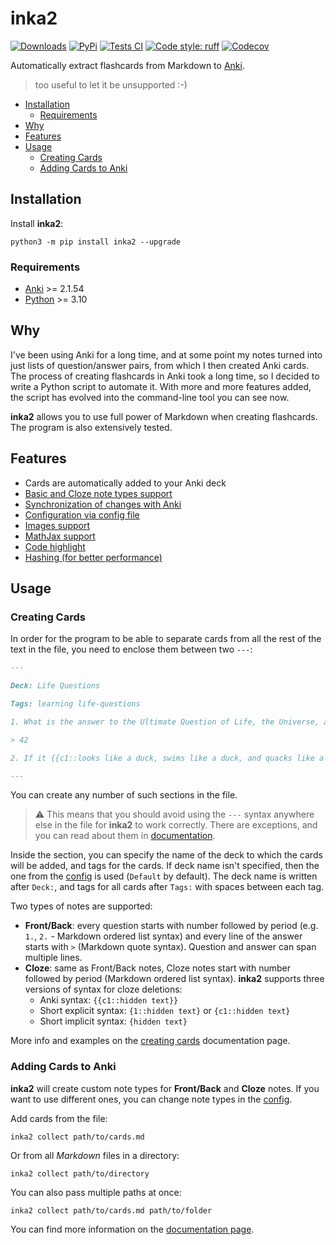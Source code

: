 # inka2

[![Downloads](https://static.pepy.tech/badge/inka2)](https://pepy.tech/project/inka2)
[![PyPi](https://img.shields.io/pypi/v/inka2)](https://pypi.org/project/inka2)
[![Tests CI](https://img.shields.io/github/actions/workflow/status/sysid/inka2/test.yml?branch=main)](https://github.com/sysid/inka2/actions/workflows/test.yml)
[![Code style: ruff](https://img.shields.io/badge/code%20style-black-000000.svg)](https://github.com/astral-sh/ruff)
[![Codecov](https://codecov.io/gh/sysid/inka2/branch/main/graph/badge.svg?token=8IL9MN4FK5)](https://codecov.io/gh/sysid/inka2)

Automatically extract flashcards from Markdown to [Anki](https://apps.ankiweb.net/).
> too useful to let it be unsupported :-)

- [Installation](#installation)
    - [Requirements](#requirements)
- [Why](#why)
- [Features](#features)
- [Usage](#usage)
    - [Creating Cards](#creating-cards)
    - [Adding Cards to Anki](#adding-cards-to-anki)

## Installation

Install **inka2**:

```shell
python3 -m pip install inka2 --upgrade
```

### Requirements

- [Anki](https://apps.ankiweb.net/) >= 2.1.54
- [Python](https://www.python.org/) >= 3.10

## Why

I've been using Anki for a long time, and at some point my notes turned into just lists of question/answer pairs, from
which I then created Anki cards. The process of creating flashcards in Anki took a long time, so I decided to write a
Python script to automate it. With more and more features added, the script has evolved into the command-line tool you
can see now.

**inka2** allows you to use full power of Markdown when creating flashcards. The program is also extensively tested.

## Features

- Cards are automatically added to your Anki deck
- [Basic and Cloze note types support](https://github.com/sysid/inka2/wiki/Creating-cards#frontback-notes)
- [Synchronization of changes with Anki](https://github.com/sysid/inka2/wiki/Synchronization-with-Anki)
- [Configuration via config file](https://github.com/sysid/inka2/wiki/Config)
- [Images support](https://github.com/sysid/inka2/wiki/Creating-cards#images)
- [MathJax support](https://github.com/sysid/inka2/wiki/Mathjax)
- [Code highlight](https://github.com/sysid/inka2/wiki/Code-highlight)
- [Hashing (for better performance)](https://github.com/sysid/inka2/wiki/Hashing)

## Usage

### Creating Cards

In order for the program to be able to separate cards from all the rest of the text in the file, you need to enclose
them between two `---`:

```markdown
---

Deck: Life Questions

Tags: learning life-questions

1. What is the answer to the Ultimate Question of Life, the Universe, and Everything?

> 42

2. If it {{c1::looks like a duck, swims like a duck, and quacks like a duck}}, then it is a {{c2::duck}}.

---
```

You can create any number of such sections in the file.

> :warning: This means that you should avoid using the `---` syntax anywhere else in the file for **inka2** to work correctly.
> There are exceptions, and you can read about them in [documentation](https://github.com/sysid/inka2/wiki/Creating-cards#i-want-to-use-----for-other-purposes).

Inside the section, you can specify the name of the deck to which the cards will be added, and tags for the cards. If
deck name isn't specified, then the one from the [config](https://github.com/sysid/inka2/wiki/Config) is
used (`Default` by default). The deck name is written after `Deck:`, and tags for all cards after `Tags:` with spaces
between each tag.

Two types of notes are supported:

- **Front/Back**: every question starts with number followed by period (e.g. `1.`, `2.` - Markdown ordered list syntax)
  and every line of the answer starts with `>` (Markdown quote syntax). Question and answer can span multiple lines.
- **Cloze**: same as Front/Back notes, Cloze notes start with number followed by period (Markdown ordered list syntax).
  **inka2** supports three versions of syntax for cloze deletions:
    - Anki syntax: `{{c1::hidden text}}`
    - Short explicit syntax: `{1::hidden text}` or `{c1::hidden text}`
    - Short implicit syntax: `{hidden text}`

More info and examples on the [creating cards](https://github.com/sysid/inka2/wiki/Creating-cards) documentation
page.

### Adding Cards to Anki

**inka2** will create custom note types for **Front/Back** and **Cloze** notes. If you want to use different ones, you
can change note types in the [config](https://github.com/sysid/inka2/wiki/Config).

Add cards from the file:

```commandline
inka2 collect path/to/cards.md
```

Or from all *Markdown* files in a directory:

```commandline
inka2 collect path/to/directory
```

You can also pass multiple paths at once:

```commandline
inka2 collect path/to/cards.md path/to/folder
```

You can find more information on the [documentation page](https://github.com/sysid/inka2/wiki/Adding-cards-to-Anki).
